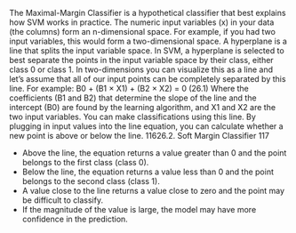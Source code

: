 The Maximal-Margin Classifier is a hypothetical classifier that best explains how SVM works in
practice. The numeric input variables (x) in your data (the columns) form an n-dimensional
space. For example, if you had two input variables, this would form a two-dimensional space. A
hyperplane is a line that splits the input variable space. In SVM, a hyperplane is selected to
best separate the points in the input variable space by their class, either class 0 or class 1. In
two-dimensions you can visualize this as a line and let’s assume that all of our input points can
be completely separated by this line. For example:
B0 + (B1 × X1) + (B2 × X2) = 0 (26.1)
Where the coefficients (B1 and B2) that determine the slope of the line and the intercept
(B0) are found by the learning algorithm, and X1 and X2 are the two input variables. You can
make classifications using this line. By plugging in input values into the line equation, you can
calculate whether a new point is above or below the line.
11626.2. Soft Margin Classifier 117
- Above the line, the equation returns a value greater than 0 and the point belongs to the
first class (class 0).
- Below the line, the equation returns a value less than 0 and the point belongs to the
second class (class 1).
- A value close to the line returns a value close to zero and the point may be difficult to
classify.
- If the magnitude of the value is large, the model may have more confidence in the
prediction.
